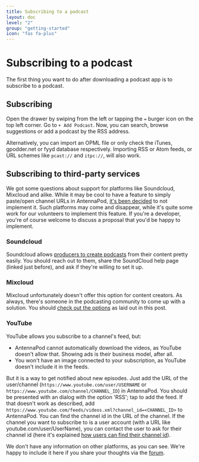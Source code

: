 ```yaml
---
title: Subscribing to a podcast
layout: doc
level: "2"
group: "getting-started"
icon: "fas fa-plus"
---
```


# Subscribing to a podcast
The first thing you want to do after downloading a podcast app is to subscribe to a podcast.

## Subscribing
Open the drawer by swiping from the left or tapping the `=` burger icon on the top left corner. Go to `+ Add Podcast`. Now, you can search, browse suggestions or add a podcast by the RSS address.

Alternatively, you can import an OPML file or only check the iTunes, gpodder.net or fyyd database respectively. Importing RSS or Atom feeds, or URL schemes like `pcast://` and `itpc://`, will also work.

## Subscribing to third-party services
We got some questions about support for platforms like Soundcloud, Mixcloud and alike. While it may be cool to have a feature to simply paste/open channel URLs in AntennaPod, [it's been decided](https://github.com/AntennaPod/AntennaPod/issues/1297) to not implement it. Such platforms may come and disappear, while it's quite some work for our volunteers to implement this feature. If you're a developer, you're of course welcome to discuss a proposal that you'd be happy to implement.

### Soundcloud
Soundcloud allows [producers to create podcasts](https://help.soundcloud.com/hc/en-us/articles/115003451347-Adding-tracks-to-your-RSS-feed) from their content pretty easily. You should reach out to them, share the SoundCloud help page (linked just before), and ask if they're willing to set it up.

### Mixcloud
Mixcloud unfortunately doesn't offer this option for content creators. As always, there's someone in the podcasting community to come up with a solution. You should [check out the options](http://www.openparenthesis.org/2015/01/05/mixcloud-to-rss-with-enclosures) as laid out in this post.

### YouTube
YouTube allows you subscribe to a channel's feed, but:

- AntennaPod cannot automatically download the videos, as YouTube doesn't allow that. Showing ads is their business model, after all.
- You won't have an image connected to your subscription, as YouTube doesn't include it in the feeds.

But it is a way to get notified about new episodes. Just add the URL of the user/channel (`https://www.youtube.com/user/USERNAME` or `https://www.youtube.com/channel/CHANNEL_ID`) in AntennaPod. You should be presented with an dialog with the option 'RSS'; tap to add the feed. If that doesn't work as described, add `https://www.youtube.com/feeds/videos.xml?channel_id=<CHANNEL_ID>` to AntennaPod. You can find the channel id in the URL of the channel. If the channel you want to subscribe to is a user account (with a URL like youtube.com/user/UserName), you can contact the user to ask for their channel id (here it's explained [how users can find their channel id](https://support.google.com/youtube/answer/3250431?hl=en)).

We don't have any information on other platforms, as you can see. We're happy to include it here if you share your thoughts via the [forum](https://forum.antennapod.org/).
